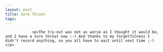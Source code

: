 ```yaml
---
layout: post
title: Sore Throat
tags:
---
```



                <p>The try-out was not as worse as I thought it would be, and I have a sore throat now :-) And thanks to my forgetfulness I didn't record anything, so you all have to wait until next time ;-)</p>
